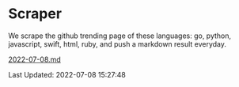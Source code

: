 # Scraper

We scrape the github trending page of these languages: go, python, javascript, swift, html, ruby, and push a markdown result everyday.

[2022-07-08.md](https://github.com/henson/Scraper/blob/master/2022-07-08.md)

Last Updated: 2022-07-08 15:27:48